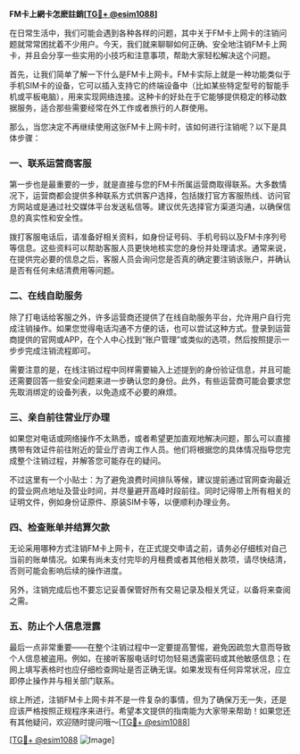 **FM卡上網卡怎麽註銷[[TG💪+ @esim1088](https://t.me/s/esim1088)]**

在日常生活中，我们可能会遇到各种各样的问题，其中关于FM卡上网卡的注销问题就常常困扰着不少用户。今天，我们就来聊聊如何正确、安全地注销FM卡上网卡，并且会分享一些实用的小技巧和注意事项，帮助大家轻松解决这个问题。

首先，让我们简单了解一下什么是FM卡上网卡。FM卡实际上就是一种功能类似于手机SIM卡的设备，它可以插入支持它的终端设备中（比如某些特定型号的智能手机或平板电脑），用来实现网络连接。这种卡的好处在于它能够提供稳定的移动数据服务，适合那些需要经常在外工作或者旅行的人群使用。

那么，当您决定不再继续使用这张FM卡上网卡时，该如何进行注销呢？以下是具体步骤：

### 一、联系运营商客服

第一步也是最重要的一步，就是直接与您的FM卡所属运营商取得联系。大多数情况下，运营商都会提供多种联系方式供客户选择，包括拨打官方客服热线、访问官方网站或是通过社交媒体平台发送私信等。建议优先选择官方渠道沟通，以确保信息的真实性和安全性。

拨打客服电话后，请准备好相关资料，如身份证号码、手机号码以及FM卡序列号等信息。这些资料可以帮助客服人员更快地核实您的身份并处理请求。通常来说，在提供完必要的信息之后，客服人员会询问您是否真的确定要注销该账户，并确认是否有任何未结清费用等问题。

### 二、在线自助服务

除了打电话给客服之外，许多运营商还提供了在线自助服务平台，允许用户自行完成注销操作。如果您觉得电话沟通不方便的话，也可以尝试这种方式。登录到运营商提供的官网或APP，在个人中心找到“账户管理”或类似的选项，然后按照提示一步步完成注销流程即可。

需要注意的是，在线注销过程中同样需要输入上述提到的身份验证信息，并且可能还需要回答一些安全问题来进一步确认您的身份。此外，有些运营商可能会要求您先取消绑定的设备列表，以免造成不必要的麻烦。

### 三、亲自前往营业厅办理

如果您对电话或网络操作不太熟悉，或者希望更加直观地解决问题，那么可以直接携带有效证件前往附近的营业厅咨询工作人员。他们将根据您的具体情况指导您完成整个注销过程，并解答您可能存在的疑问。

不过这里有一个小贴士：为了避免浪费时间排队等候，建议提前通过官网查询最近的营业网点地址及营业时间，并尽量避开高峰时段前往。同时记得带上所有相关的证明文件，例如身份证原件、原装SIM卡等，以便顺利办理业务。

### 四、检查账单并结算欠款

无论采用哪种方式注销FM卡上网卡，在正式提交申请之前，请务必仔细核对自己当前的账单情况。如果有尚未支付完毕的月租费或者其他相关款项，请尽快结清，否则可能会影响后续的操作进度。

另外，注销完成后也不要忘记妥善保管好所有交易记录及相关凭证，以备将来查阅之需。

### 五、防止个人信息泄露

最后一点非常重要——在整个注销过程中一定要提高警惕，避免因疏忽大意而导致个人信息被盗用。例如，在接听客服电话时切勿轻易透露密码或其他敏感信息；在网上填写表格时也应仔细检查网址是否正确无误。如果发现有任何异常状况，应立即停止操作并与相关部门联系。

综上所述，注销FM卡上网卡并不是一件复杂的事情，但为了确保万无一失，还是应该严格按照正规程序来进行。希望本文提供的指南能为大家带来帮助！如果您还有其他疑问，欢迎随时提问哦～[[TG💪+ @esim1088](https://t.me/s/esim1088)]

[[TG💪+ @esim1088](https://t.me/s/esim1088) ![Image](https://i.postimg.cc/4NQfJmqS/Snipaste-2025-05-13-00-14-12.png)]